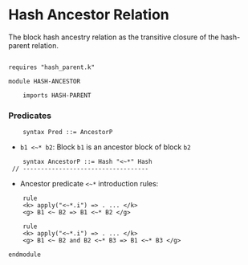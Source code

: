 Hash Ancestor Relation
======================

The block hash ancestry relation as the  transitive closure of the hash-parent relation. 
```k

requires "hash_parent.k"

module HASH-ANCESTOR

    imports HASH-PARENT
```

### Predicates

```k
    syntax Pred ::= AncestorP
```

- `b1 <~* b2`: Block `b1` is an ancestor block of block `b2`

```k
    syntax AncestorP ::= Hash "<~*" Hash
 // -----------------------------------
```

- Ancestor predicate `<~*` introduction rules:

```k
    rule
    <k> apply("<~*.i") => . ... </k>
    <g> B1 <~ B2 => B1 <~* B2 </g>
 
    rule
    <k> apply("<~*.i") => . ... </k>
    <g> B1 <~ B2 and B2 <~* B3 => B1 <~* B3 </g>
```

```k
endmodule
```
